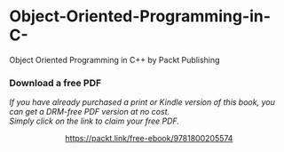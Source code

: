 # Object-Oriented-Programming-in-C-
Object Oriented Programming in C++ by Packt Publishing
### Download a free PDF

 <i>If you have already purchased a print or Kindle version of this book, you can get a DRM-free PDF version at no cost.<br>Simply click on the link to claim your free PDF.</i>
<p align="center"> <a href="https://packt.link/free-ebook/9781800205574">https://packt.link/free-ebook/9781800205574 </a> </p>